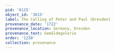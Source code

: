 ```yaml
---
pid: '6115'
object_id: '3615'
label: The Calling of Peter and Paul (Dresden)
provenance_date: '1722'
provenance_location: Germany, Dresden
provenance_text: Gemäldegalerie
order: '1238'
collection: provenance
---
```

